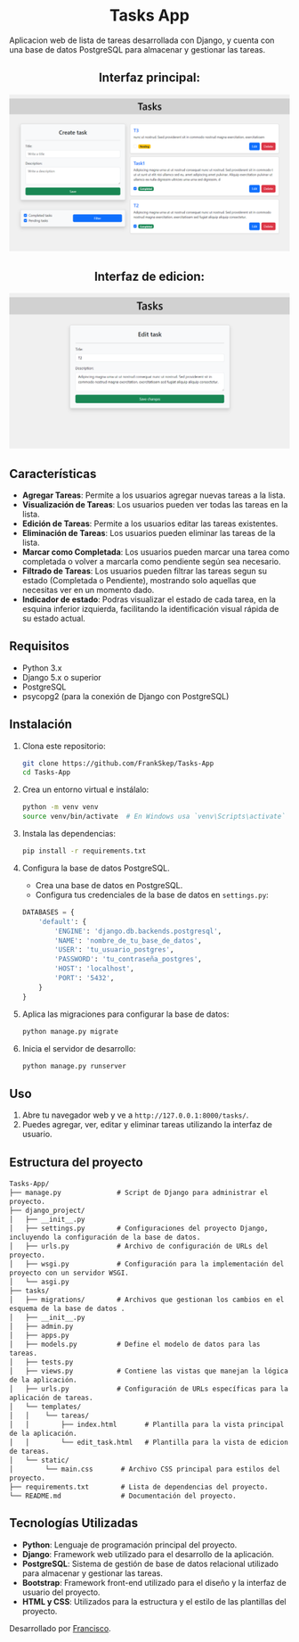 # <h1 align="center">Tasks App</h1>

Aplicacion web de lista de tareas desarrollada con Django, y cuenta con una base de datos PostgreSQL para almacenar y gestionar las tareas.

## <h2 align="center">Interfaz principal:</h2>
![ImagenInterfaz](https://raw.githubusercontent.com/FrankSkep/Tasks-App/main/tasks/static/preview/main.png)
## <h2 align="center">Interfaz de edicion:</h2>
![ImagenEdit](https://raw.githubusercontent.com/FrankSkep/Tasks-App/main/tasks/static/preview/edit.png)


## Características

- **Agregar Tareas**: Permite a los usuarios agregar nuevas tareas a la lista.
- **Visualización de Tareas**: Los usuarios pueden ver todas las tareas en la lista.
- **Edición de Tareas**: Permite a los usuarios editar las tareas existentes.
- **Eliminación de Tareas**: Los usuarios pueden eliminar las tareas de la lista.
- **Marcar como Completada**: Los usuarios pueden marcar una tarea como completada o volver a marcarla como pendiente según sea necesario.
- **Filtrado de Tareas**: Los usuarios pueden filtrar las tareas segun su estado (Completada o Pendiente), mostrando solo aquellas que necesitas ver en un momento dado.
- **Indicador de estado**: Podras visualizar el estado de cada tarea, en la esquina inferior izquierda, facilitando la identificación visual rápida de su estado actual.

## Requisitos

- Python 3.x
- Django 5.x o superior
- PostgreSQL
- psycopg2 (para la conexión de Django con PostgreSQL)

## Instalación

1. Clona este repositorio:
    ```sh
    git clone https://github.com/FrankSkep/Tasks-App
    cd Tasks-App
    ```

2. Crea un entorno virtual e instálalo:
    ```sh
    python -m venv venv
    source venv/bin/activate  # En Windows usa `venv\Scripts\activate`
    ```

3. Instala las dependencias:
    ```sh
    pip install -r requirements.txt
    ```

4. Configura la base de datos PostgreSQL.
    - Crea una base de datos en PostgreSQL.
    - Configura tus credenciales de la base de datos en `settings.py`:

    ```python
    DATABASES = {
        'default': {
            'ENGINE': 'django.db.backends.postgresql',
            'NAME': 'nombre_de_tu_base_de_datos',
            'USER': 'tu_usuario_postgres',
            'PASSWORD': 'tu_contraseña_postgres',
            'HOST': 'localhost',
            'PORT': '5432',
        }
    }
    ```

5. Aplica las migraciones para configurar la base de datos:
    ```sh
    python manage.py migrate
    ```


6. Inicia el servidor de desarrollo:
    ```sh
    python manage.py runserver
    ```

## Uso

1. Abre tu navegador web y ve a `http://127.0.0.1:8000/tasks/`.
2. Puedes agregar, ver, editar y eliminar tareas utilizando la interfaz de usuario.

## Estructura del proyecto

```plaintext
Tasks-App/
├── manage.py              # Script de Django para administrar el proyecto.
├── django_project/
│   ├── __init__.py
│   ├── settings.py        # Configuraciones del proyecto Django, incluyendo la configuración de la base de datos.
│   ├── urls.py            # Archivo de configuración de URLs del proyecto.
│   ├── wsgi.py            # Configuración para la implementación del proyecto con un servidor WSGI.
│   └── asgi.py
├── tasks/
│   ├── migrations/        # Archivos que gestionan los cambios en el esquema de la base de datos .
│   ├── __init__.py
│   ├── admin.py
│   ├── apps.py
│   ├── models.py          # Define el modelo de datos para las tareas.
│   ├── tests.py
│   ├── views.py           # Contiene las vistas que manejan la lógica de la aplicación.
│   ├── urls.py            # Configuración de URLs específicas para la aplicación de tareas.
│   └── templates/
│   │    └── tareas/
│   │        ├── index.html       # Plantilla para la vista principal de la aplicación.
│   │        └── edit_task.html   # Plantilla para la vista de edicion de tareas.
│   └── static/
│        └── main.css       # Archivo CSS principal para estilos del proyecto.
├── requirements.txt        # Lista de dependencias del proyecto.
└── README.md               # Documentación del proyecto.
```

## Tecnologías Utilizadas

- **Python**: Lenguaje de programación principal del proyecto.
- **Django**: Framework web utilizado para el desarrollo de la aplicación.
- **PostgreSQL**: Sistema de gestión de base de datos relacional utilizado para almacenar y gestionar las tareas.
- **Bootstrap**: Framework front-end utilizado para el diseño y la interfaz de usuario del proyecto.
- **HTML y CSS**: Utilizados para la estructura y el estilo de las plantillas del proyecto.


Desarrollado por [Francisco](https://github.com/FrankSkep).
